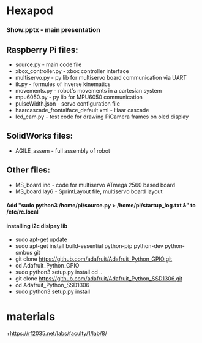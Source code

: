 # Hexapod
### Show.pptx - main presentation
##  Raspberry Pi files:
  + source.py - main code file
  + xbox_controller.py - xbox controller interface
  + multiservo.py - py lib for multiservo board communication via UART
  + ik.py - formules of inverse kinematics
  + movements.py - robot's movements in a cartesian system
  + mpu6050.py - py lib for MPU6050 communication
  + pulseWidth.json - servo configuration file 
  + haarcascade_frontalface_default.xml - Haar cascade
  + lcd_cam.py - test code for drawing PiCamera frames on oled display
##  SolidWorks files:
  + AGILE_assem - full assembly of robot
## Other files:
  + MS_board.ino - code for multiservo ATmega 2560 based board
  + MS_board.lay6 - SprintLayout file, multiservo board layout
  #### Add "sudo python3 /home/pi/source.py > /home/pi/startup_log.txt &" to /etc/rc.local
#### installing i2c dislpay lib
+ sudo apt-get update
+ sudo apt-get install build-essential python-pip python-dev python-smbus git
+ git clone https://github.com/adafruit/Adafruit_Python_GPIO.git
+ cd Adafruit_Python_GPIO
+ sudo python3 setup.py install
cd ..
+ git clone https://github.com/adafruit/Adafruit_Python_SSD1306.git
+ cd Adafruit_Python_SSD1306
+ sudo python3 setup.py install
# materials
  +https://rf2035.net/labs/faculty/1/lab/8/
